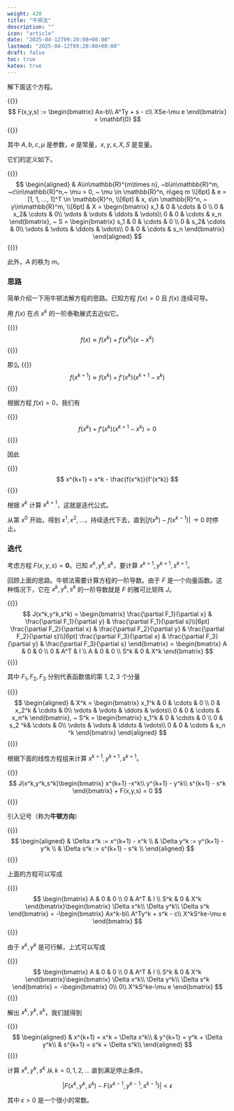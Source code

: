 ```yaml
---
weight: 420
title: "牛顿法"
description: ""
icon: "article"
date: "2025-04-12T09:20:08+08:00"
lastmod: "2025-04-12T09:20:08+08:00"
draft: false
toc: true
katex: true
---
```


解下面这个方程。

{{<katex>}}
$$
F(x,y,s) := \begin{bmatrix}
Ax-b\\
A^Ty + s - c\\
XSe-\mu e
\end{bmatrix} = \mathbf{0}
$$
{{</katex>}}

其中 $A, b, c,\mu$ 是参数，$e$ 是常量，$x, y, s, X, S$ 是变量。

它们的定义如下。

{{<katex>}}
$$
\begin{aligned}
& A\in\mathbb{R}^{m\times n}, ~b\in\mathbb{R}^m, ~c\in\mathbb{R}^n,~ \mu > 0, ~ \mu \in \mathbb{R}^n, n\geq m \\[6pt]
& e = [1, 1, ..., 1]^T \in \mathbb{R}^n, \\[6pt]
& x, s\in \mathbb{R}^n, ~ y\in\mathbb{R}^m, \\[6pt]
& X = 
\begin{bmatrix}
x_1 & 0 & \cdots & 0 \\
0 & x_2&  \cdots & 0\\
\vdots & \vdots & \ddots & \vdots\\
0 & 0 & \cdots & x_n 
\end{bmatrix}, ~
S = 
\begin{bmatrix}
s_1 & 0 & \cdots & 0 \\
0 & s_2&  \cdots & 0\\
\vdots & \vdots & \ddots & \vdots\\
0 & 0 & \cdots & s_n 
\end{bmatrix}
\end{aligned}
$$
{{</katex>}}

此外，$A$ 的秩为 $m$。

### 思路

简单介绍一下用牛顿法解方程的思路。已知方程 $f(x) = 0$ 且 $f(x)$ 连续可导。

用 $f(x)$ 在点 $x^k$ 的一阶泰勒展式去近似它。

{{<katex>}}
$$
f(x) \approx f(x^k) + f'(x^k)(x-x^k)
$$
{{</katex>}}

那么
{{<katex>}}
$$
f(x^{k+1}) \approx f(x^k) + f'(x^k)(x^{k+1} -x^k)
$$
{{</katex>}}

根据方程 $f(x) = 0$，我们有

{{<katex>}}
$$
f(x^k) + f'(x^k)(x^{k+1} -x^k) = 0
$$
{{</katex>}}

因此

{{<katex>}}
$$
x^{k+1} = x^k   - \frac{f(x^k)}{f'(x^k)}
$$
{{</katex>}}

根据 $x^k$ 计算 $x^{k+1}$，这就是迭代公式。

从第 $x^0$ 开始，得到 $x^1, x^2, ...$，持续迭代下去，直到$|f(x^{k}) - f(x^{k-1})| \rightarrow 0$ 时停止。

### 迭代

考虑方程 $F(x, y, s) = \mathbf{0}$。已知 $x^k, y^k, s^k$，要计算 $x^{k+1}, y^{k+1}, s^{k+1}$。

回顾上面的思路。牛顿法需要计算方程的一阶导数。由于 $F$ 是一个向量函数。这种情况下，它在 $x^k, y^k, s^k$ 的一阶导数就是 $F$ 的雅可比矩阵 $J$。

{{<katex>}}
$$
J(x^k,y^k,s^k) = \begin{bmatrix}
\frac{\partial F_1}{\partial x} & \frac{\partial F_1}{\partial y} & \frac{\partial F_1}{\partial s}\\[6pt]
\frac{\partial F_2}{\partial x} & \frac{\partial F_2}{\partial y} & \frac{\partial F_2}{\partial s}\\[6pt]
\frac{\partial F_3}{\partial x} & \frac{\partial F_3}{\partial y} & \frac{\partial F_3}{\partial s}
\end{bmatrix} = \begin{bmatrix}
A & 0 & 0 \\
0 & A^T & I \\
A & 0 & 0 \\
S^k & 0 & X^k
\end{bmatrix}
$$
{{</katex>}}

其中 $F_1, F_2, F_3$ 分别代表函数值的第 $1, 2, 3$ 个分量

{{<katex>}}
$$
\begin{aligned}
& X^k = 
\begin{bmatrix}
x_1^k & 0 & \cdots & 0 \\
0 & x_2^k &  \cdots & 0\\
\vdots & \vdots & \ddots & \vdots\\
0 & 0 & \cdots & x_n^k 
\end{bmatrix}, ~
S^k = 
\begin{bmatrix}
s_1^k & 0 & \cdots & 0 \\
0 & s_2 ^k&  \cdots & 0\\
\vdots & \vdots & \ddots & \vdots\\
0 & 0 & \cdots & s_n ^k
\end{bmatrix}
\end{aligned}
$$
{{</katex>}}

根据下面的线性方程组来计算 $x^{k+1}, y^{k+1}, s^{k+1}$。

{{<katex>}}
$$
J(x^k,y^k,s^k)\begin{bmatrix}
x^{k+1} -x^k\\
y^{k+1} - y^k\\
s^{k+1} - s^k
\end{bmatrix} + F(x,y,s) = 0
$$
{{</katex>}}

引入记号（称为**牛顿方向**）

{{<katex>}}
$$
\begin{aligned}
& \Delta x^k := x^{k+1} - x^k \\
& \Delta y^k := y^{k+1} - y^k \\
& \Delta s^k := s^{k+1} - s^k \\
\end{aligned}
$$
{{</katex>}}

上面的方程可以写成

{{<katex>}}
$$
\begin{bmatrix}
A & 0 & 0 \\
0 & A^T & I \\
S^k & 0 & X^k
\end{bmatrix}\begin{bmatrix}
\Delta x^k\\
\Delta y^k\\
\Delta s^k
\end{bmatrix} = -\begin{bmatrix}
Ax^k-b\\
A^Ty^k + s^k - c\\
X^kS^ke-\mu e
\end{bmatrix}
$$
{{</katex>}}

由于 $x^k, y^k$ 是可行解，上式可以写成

{{<katex>}}
$$
\begin{bmatrix}
A & 0 & 0 \\
0 & A^T & I \\
S^k & 0 & X^k
\end{bmatrix}\begin{bmatrix}
\Delta x^k\\
\Delta y^k\\
\Delta s^k
\end{bmatrix} = -\begin{bmatrix}
0\\
0\\
X^kS^ke-\mu e
\end{bmatrix}
$$
{{</katex>}}

解出 $x^k, y^k, s^k$，我们就得到 

{{<katex>}}
$$
\begin{aligned}
& x^{k+1} = x^k + \Delta x^k\\
& y^{k+1} = y^k + \Delta y^k\\
& s^{k+1} = s^k + \Delta s^k\\
\end{aligned}
$$
{{</katex>}}

计算 $x^k, y^k, s^k$ 从 $k=0, 1, 2, ...$ 直到满足停止条件。

$$
\left|F(x^k, y^k, s^k) - F(x^{k-1}, y^{k-1}, s^{k-1})\right | < \epsilon
$$

其中 $\epsilon > 0$ 是一个很小的常数。



